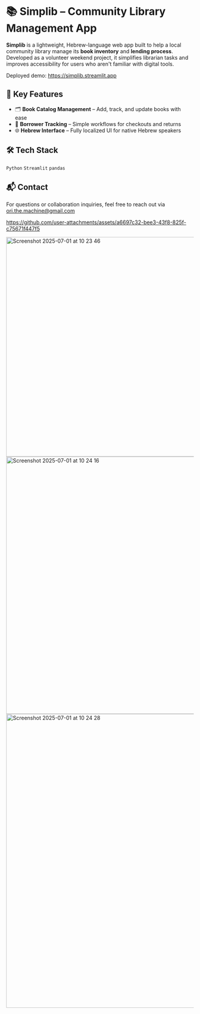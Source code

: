 # 📚 Simplib – Community Library Management App

**Simplib** is a lightweight, Hebrew-language web app built to help a local community library manage its **book inventory** and **lending process**.
Developed as a volunteer weekend project, it simplifies librarian tasks and improves accessibility for users who aren't familiar with digital tools.

Deployed demo: https://simplib.streamlit.app

## 🔑 Key Features

* 🗂️ **Book Catalog Management** – Add, track, and update books with ease
* 👤 **Borrower Tracking** – Simple workflows for checkouts and returns
* 🌐 **Hebrew Interface** – Fully localized UI for native Hebrew speakers

## 🛠 Tech Stack
`Python` `Streamlit` `pandas`

## 📬 Contact

For questions or collaboration inquiries, feel free to reach out via ori.the.machine@gmail.com


https://github.com/user-attachments/assets/a6697c32-bee3-43f8-825f-c75671f447f5


<img width="911" height="588" alt="Screenshot 2025-07-01 at 10 23 46" src="https://github.com/user-attachments/assets/a8c2fd72-d64b-41b5-b43a-708d0cfe6e28" />
<img width="942" height="689" alt="Screenshot 2025-07-01 at 10 24 16" src="https://github.com/user-attachments/assets/f31329f1-63ca-4d01-8790-85b8cb4abe6f" />
<img width="908" height="787" alt="Screenshot 2025-07-01 at 10 24 28" src="https://github.com/user-attachments/assets/2101c0c3-4100-4e41-926b-45cffcaf6850" />
